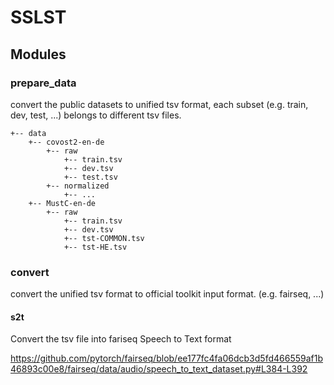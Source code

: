 # SSLST

## Modules

### prepare_data

convert the public datasets to unified tsv format, each subset (e.g. train, dev, test, ...) belongs to different tsv files.

```
+-- data
    +-- covost2-en-de
        +-- raw
            +-- train.tsv
            +-- dev.tsv
            +-- test.tsv
        +-- normalized
            +-- ...
    +-- MustC-en-de
        +-- raw
            +-- train.tsv
            +-- dev.tsv
            +-- tst-COMMON.tsv
            +-- tst-HE.tsv
```

### convert

convert the unified tsv format to official toolkit input format. (e.g. fairseq, ...)

#### s2t

Convert the tsv file into fariseq Speech to Text format

https://github.com/pytorch/fairseq/blob/ee177fc4fa06dcb3d5fd466559af1b46893c00e8/fairseq/data/audio/speech_to_text_dataset.py#L384-L392
